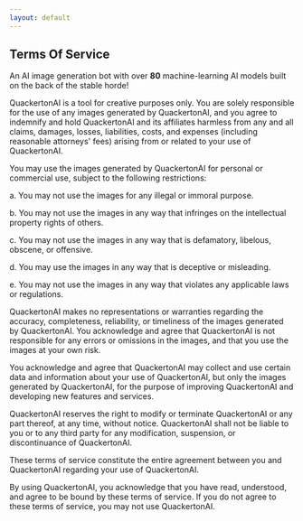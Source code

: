 ```yaml
---
layout: default
---
```


## Terms Of Service
An AI image generation bot with over **80** machine-learning AI models built on the back of the stable horde!

QuackertonAI is a tool for creative purposes only. You are solely responsible for the use of any images generated by QuackertonAI, and you agree to indemnify and hold QuackertonAI and its affiliates harmless from any and all claims, damages, losses, liabilities, costs, and expenses (including reasonable attorneys' fees) arising from or related to your use of QuackertonAI.

You may use the images generated by QuackertonAI for personal or commercial use, subject to the following restrictions:

a. You may not use the images for any illegal or immoral purpose.

b. You may not use the images in any way that infringes on the intellectual property rights of others.

c. You may not use the images in any way that is defamatory, libelous, obscene, or offensive.

d. You may use the images in any way that is deceptive or misleading.

e. You may not use the images in any way that violates any applicable laws or regulations.

QuackertonAI makes no representations or warranties regarding the accuracy, completeness, reliability, or timeliness of the images generated by QuackertonAI. You acknowledge and agree that QuackertonAI is not responsible for any errors or omissions in the images, and that you use the images at your own risk.

You acknowledge and agree that QuackertonAI may collect and use certain data and information about your use of QuackertonAI, but only the images generated by QuackertonAI, for the purpose of improving QuackertonAI and developing new features and services.

QuackertonAI reserves the right to modify or terminate QuackertonAI or any part thereof, at any time, without notice. QuackertonAI shall not be liable to you or to any third party for any modification, suspension, or discontinuance of QuackertonAI.

These terms of service constitute the entire agreement between you and QuackertonAI regarding your use of QuackertonAI.

By using QuackertonAI, you acknowledge that you have read, understood, and agree to be bound by these terms of service. If you do not agree to these terms of service, you may not use QuackertonAI.
